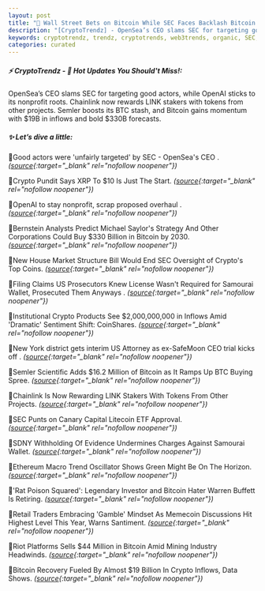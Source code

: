 ```yaml
---
layout: post
title: "🌌 Wall Street Bets on Bitcoin While SEC Faces Backlash Bitcoin News"
description: "[CryptoTrendz] - OpenSea’s CEO slams SEC for targeting good actors, while OpenAI sticks to its nonprofit roots. Chainlink now rewards LINK stakers with tokens from other projects. Semler boosts its BTC stash, and Bitcoin gains momentum with $19B in inflows and bold $330B forecasts."
keywords: cryptotrendz, trendz, cryptotrends, web3trends, organic, SEC, CEO, Crypto, Mining, BTC, Memecoin, Bitcoin, Warren, Market, XRP
categories: curated
---
```


##### ⚡ CryptoTrendz - 📌 *Hot Updates You Should't Miss!:*

OpenSea’s CEO slams SEC for targeting good actors, while OpenAI sticks to its nonprofit roots. Chainlink now rewards LINK stakers with tokens from other projects. Semler boosts its BTC stash, and Bitcoin gains momentum with $19B in inflows and bold $330B forecasts.

##### ✨ *Let’s dive a little:*


🔹Good actors were 'unfairly targeted' by SEC - OpenSea's CEO . *([source](https://s.avyag.com/325r){:target="_blank" rel="nofollow noopener"})*

🔹Crypto Pundit Says XRP To $10 Is Just The Start. *([source](https://s.avyag.com/tl36){:target="_blank" rel="nofollow noopener"})*

🔹OpenAI to stay nonprofit, scrap proposed overhaul . *([source](https://s.avyag.com/om06){:target="_blank" rel="nofollow noopener"})*

🔹Bernstein Analysts Predict Michael Saylor's Strategy And Other Corporations Could Buy $330 Billion in Bitcoin by 2030. *([source](https://s.avyag.com/gm4h){:target="_blank" rel="nofollow noopener"})*

🔹New House Market Structure Bill Would End SEC Oversight of Crypto's Top Coins. *([source](https://s.avyag.com/q1jk){:target="_blank" rel="nofollow noopener"})*

🔹Filing Claims US Prosecutors Knew License Wasn't Required for Samourai Wallet, Prosecuted Them Anyways . *([source](https://s.avyag.com/l8s7){:target="_blank" rel="nofollow noopener"})*

🔹Institutional Crypto Products See $2,000,000,000 in Inflows Amid 'Dramatic' Sentiment Shift: CoinShares. *([source](https://s.avyag.com/kuxg){:target="_blank" rel="nofollow noopener"})*

🔹New York district gets interim US Attorney as ex-SafeMoon CEO trial kicks off . *([source](https://s.avyag.com/grdr){:target="_blank" rel="nofollow noopener"})*

🔹Semler Scientific Adds $16.2 Million of Bitcoin as It Ramps Up BTC Buying Spree. *([source](https://s.avyag.com/3d5c){:target="_blank" rel="nofollow noopener"})*

🔹Chainlink Is Now Rewarding LINK Stakers With Tokens From Other Projects. *([source](https://s.avyag.com/acff){:target="_blank" rel="nofollow noopener"})*

🔹SEC Punts on Canary Capital Litecoin ETF Approval. *([source](https://s.avyag.com/tb9t){:target="_blank" rel="nofollow noopener"})*

🔹SDNY Withholding Of Evidence Undermines Charges Against Samourai Wallet. *([source](https://s.avyag.com/tm4c){:target="_blank" rel="nofollow noopener"})*

🔹Ethereum Macro Trend Oscillator Shows Green Might Be On The Horizon. *([source](https://s.avyag.com/msjp){:target="_blank" rel="nofollow noopener"})*

🔹'Rat Poison Squared': Legendary Investor and Bitcoin Hater Warren Buffett Is Retiring. *([source](https://s.avyag.com/hofi){:target="_blank" rel="nofollow noopener"})*

🔹Retail Traders Embracing 'Gamble' Mindset As Memecoin Discussions Hit Highest Level This Year, Warns Santiment. *([source](https://s.avyag.com/li0z){:target="_blank" rel="nofollow noopener"})*

🔹Riot Platforms Sells $44 Million in Bitcoin Amid Mining Industry Headwinds. *([source](https://s.avyag.com/n3n4){:target="_blank" rel="nofollow noopener"})*

🔹Bitcoin Recovery Fueled By Almost $19 Billion In Crypto Inflows, Data Shows. *([source](https://s.avyag.com/ws7c){:target="_blank" rel="nofollow noopener"})*

